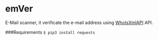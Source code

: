 # emVer
E-Mail scanner, it verificate the e-mail address using [WhoIsXmlAPI](whoisxmlapi.com) API.

###Requirements
```$ pip3 install requests```
